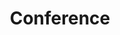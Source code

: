---
layout: Conference
permalink: /Conference/
title: Conference
description: 
nav: true
nav_order: 2

---
